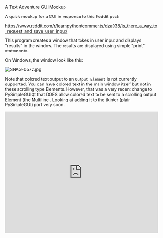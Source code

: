 A Text Adventure GUI Mockup

A quick mockup for a GUI in response to this Reddit post:

https://www.reddit.com/r/learnpython/comments/dza038/is_there_a_way_to_request_and_save_user_input/

This program creates a window that takes in user input and displays "results" in the window.  The results are displayed using simple "print" statements.

On Windows, the window look like this:

![SNAG-0572.jpg](/api/files/5ddc0cc520a3a5c051b2c955/snag-0572.jpeg "SNAG-0572.jpg")

Note that colored text output to an `Output Element` is not currently supported.  You can have colored text in the main window itself but not in these scrolling type Elements.  However, that was a very recent change to PySimpleGUIQt that DOES allow colored text to be sent to a scrolling output Element (the Multiline).  Looking at adding it to the tkinter (plain PySimpleGUI) port very soon.


<iframe src='https://trinket.io/embed/pygame/fe2a3c3008?start=result' width='100%' height='400' frameborder='0' marginwidth='0' marginheight='0' allowfullscreen></iframe>
